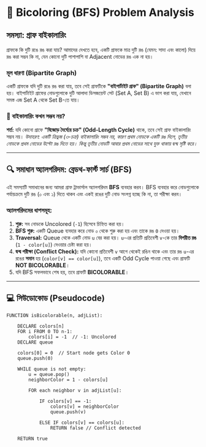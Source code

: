 # 🌟 Bicoloring (BFS) Problem Analysis

## সমস্যা: গ্রাফ বাইকালারিং

গ্রাফকে কি দুটি রঙে রঙ করা যায়? আমাদের দেখতে হবে, একটি গ্রাফকে মাত্র দুটি রঙ (যেমন: সাদা এবং কালো) দিয়ে রঙ করা সম্ভব কি না, যেন কোনো দুটি পাশাপাশি বা Adjacent নোডের রঙ এক না হয়।

### মূল ধারণা (Bipartite Graph)

একটি গ্রাফকে যদি দুটি রঙে রঙ করা যায়, তবে সেই গ্রাফটিকে **"বাইপার্টাইট গ্রাফ" (Bipartite Graph)** বলা হয়। বাইপার্টাইট গ্রাফের নোডগুলোকে দুটি আলাদা ডিসজয়েন্ট সেট (Set A, Set B) এ ভাগ করা যায়, যেখানে সমস্ত এজ Set A থেকে Set B-তে যায়।

### 🚫 বাইকালারিং কখন সম্ভব নয়?

**শর্ত:** যদি কোনো গ্রাফে **"বিজোড় দৈর্ঘ্যের চক্র" (Odd-Length Cycle)** থাকে, তবে সেই গ্রাফ বাইকালারিং সম্ভব নয়।
*উদাহরণ: একটি ত্রিভুজ (৩-চক্র) বাইকালারিং সম্ভব নয়, কারণ প্রথম নোডকে একটি রঙ দিলে, তৃতীয় নোডকে প্রথম নোডের উল্টো রঙ দিতে হয়। কিন্তু তৃতীয় নোডটি আবার প্রথম নোডের সাথে যুক্ত থাকায় দ্বন্দ্ব সৃষ্টি করে।*

---

## 🔍 সমাধান অ্যালগরিদম: ব্রেডথ-ফার্স্ট সার্চ (BFS)

এই সমস্যাটি সমাধানের জন্য আমরা গ্রাফ ট্রাভার্সাল অ্যালগরিদম **BFS** ব্যবহার করব। BFS ব্যবহার করে নোডগুলোকে পর্যায়ক্রমে দুটি রঙ (০ এবং ১) দিতে থাকব এবং একই রঙের দুটি নোড সংলগ্ন হচ্ছে কি না, তা পরীক্ষা করব।

### অ্যালগরিদমের ধাপসমূহ:

1.  **শুরু:** সব নোডকে Uncolored (`-1`) হিসেবে চিহ্নিত করা হয়।
2.  **BFS শুরু:** একটি Queue ব্যবহার করে নোড ০ থেকে শুরু করা হয় এবং তাকে রঙ `0` দেওয়া হয়।
3.  **Traversal:** Queue থেকে একটি নোড `u` বের করা হয়। `u`-এর প্রতিটি প্রতিবেশী `v`-কে তার **বিপরীত রঙ** (`1 - color[u]`) দেওয়ার চেষ্টা করা হয়।
4.  **দ্বন্দ্ব পরীক্ষা (Conflict Check):** যদি কোনো প্রতিবেশী `v` আগে থেকেই রঙিন থাকে এবং তার রঙ `u`-এর রঙের **সমান** হয় (`color[v] == color[u]`), তবে একটি Odd Cycle পাওয়া গেছে এবং গ্রাফটি **NOT BICOLORABLE**।
5.  যদি BFS সফলভাবে শেষ হয়, তবে গ্রাফটি **BICOLORABLE**।

---

## 💻 সিউডোকোড (Pseudocode)

```pseudocode
FUNCTION isBicolorable(n, adjList):
    
    DECLARE colors[n]
    FOR i FROM 0 TO n-1:
        colors[i] = -1  // -1: Uncolored
    DECLARE queue

    colors[0] = 0  // Start node gets Color 0
    queue.push(0)

    WHILE queue is not empty:
        u = queue.pop()
        neighborColor = 1 - colors[u]

        FOR each neighbor v in adjList[u]:
            
            IF colors[v] == -1:
                colors[v] = neighborColor
                queue.push(v)        
            
            ELSE IF colors[v] == colors[u]:
                RETURN false // Conflict detected

    RETURN true
